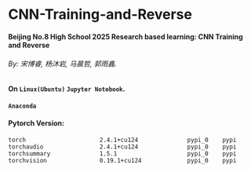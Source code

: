 # CNN-Training-and-Reverse
#### Beijing No.8 High School 2025 Research based learning: CNN Training and Reverse
###### By: 宋博睿, 杨沐岩, 马晨哲, 郭雨鑫.
#### On `Linux(Ubuntu)` `Jupyter Notebook`.
#### `Anaconda`
#### Pytorch Version:
`torch                     2.4.1+cu124              pypi_0    pypi`
`torchaudio                2.4.1+cu124              pypi_0    pypi`
`torchsummary              1.5.1                    pypi_0    pypi`
`torchvision               0.19.1+cu124             pypi_0    pypi`
